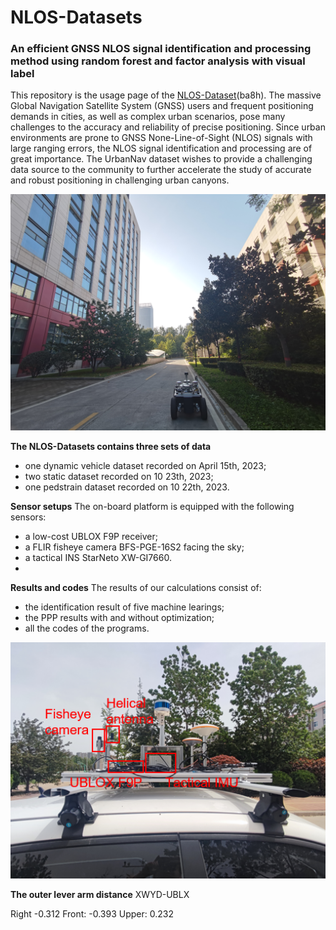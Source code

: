 # NLOS-Datasets
### An efficient GNSS NLOS signal identification and processing method using random forest and factor analysis with visual label

This repository is the usage page of the [NLOS-Dataset](https://pan.baidu.com/s/1iW6RUxj8ftplVhG9MUAxgQ)(ba8h). The massive Global Navigation Satellite System (GNSS) users and frequent positioning demands in cities, as well as complex urban scenarios, pose many challenges to the accuracy and reliability of precise positioning. Since urban environments are prone to GNSS None-Line-of-Sight (NLOS) signals with large ranging errors, the NLOS signal identification and processing are of great importance. The UrbanNav dataset wishes to provide a challenging data source to the community to further accelerate the study of accurate and robust positioning in challenging urban canyons. 

<p align="center">
  <img width="712pix" src="src/img/huanjing.jpg">
</p>

**The NLOS-Datasets contains three sets of data**
 - one dynamic vehicle dataset recorded on April 15th, 2023;
 - two static dataset recorded on 10 23th, 2023;
 - one pedstrain dataset recorded on 10 22th, 2023.
  
**Sensor setups**
The on-board platform is equipped with the following sensors:
 - a low-cost UBLOX F9P receiver;
 - a FLIR fisheye camera BFS-PGE-16S2 facing the sky;
 - a tactical INS StarNeto XW-GI7660.
 - 
**Results and codes**
The results of our calculations consist of:
 - the identification result of five machine learings;
 - the PPP results with and without optimization;
 - all the codes of the programs.

<p align="center">
  <img width="712pix" src="src/img/shebei.png">
</p>

**The outer lever arm distance**
XWYD-UBLX  

Right -0.312 Front: -0.393 Upper: 0.232
